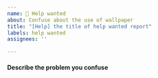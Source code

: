 ```yaml
---
name: 🥺 Help wanted
about: Confuse about the use of wallpaper
title: "[Help] the title of help wanted report"
labels: help wanted
assignees: ''

---
```


#### Describe the problem you confuse
